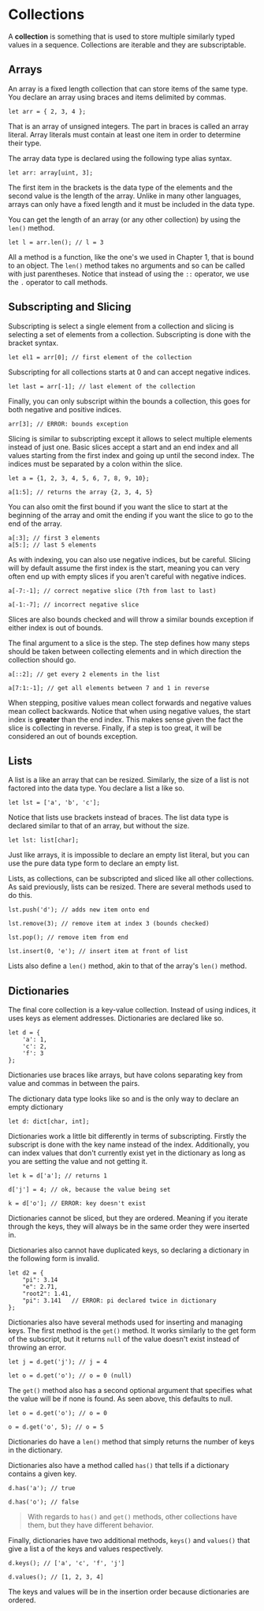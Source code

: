# Collections

A **collection** is something that is used to store multiple similarly typed values in a
sequence.  Collections are iterable and they are subscriptable.

## Arrays

An array is a fixed length collection that can store items of the same type.  You declare
an array using braces and items delimited by commas.

    let arr = { 2, 3, 4 };

That is an array of unsigned integers.  The part in braces is called an array literal.
Array literals must contain at least one item in order to determine their type.

The array data type is declared using the following type alias syntax.

    let arr: array[uint, 3];

The first item in the brackets is the data type of the elements and the second value is
the length of the array.  Unlike in many other languages, arrays can only have a fixed length
and it must be included in the data type.

You can get the length of an array (or any other collection) by using the `len()` method.

    let l = arr.len(); // l = 3

All a method is a function, like the one's we used in Chapter 1, that is bound to an object.
The `len()` method takes no arguments and so can be called with just parentheses.  Notice that
instead of using the `::` operator, we use the `.` operator to call methods.

## Subscripting and Slicing

Subscripting is select a single element from a collection and slicing is selecting a set of
elements from a collection.  Subscripting is done with the bracket syntax.

    let el1 = arr[0]; // first element of the collection

Subscripting for all collections starts at 0 and can accept negative indices.

    let last = arr[-1]; // last element of the collection

Finally, you can only subscript within the bounds a collection, this goes for both negative and positive
indices.

    arr[3]; // ERROR: bounds exception

Slicing is similar to subscripting except it allows to select multiple elements instead of just one.
Basic slices accept a start and an end index and all values starting from the first index and going up
until the second index.  The indices must be separated by a colon within the slice.

    let a = {1, 2, 3, 4, 5, 6, 7, 8, 9, 10};

    a[1:5]; // returns the array {2, 3, 4, 5}

You can also omit the first bound if you want the slice to start at the beginning of the array and omit
the ending if you want the slice to go to the end of the array.

    a[:3]; // first 3 elements
    a[5:]; // last 5 elements

As with indexing, you can also use negative indices, but be careful.  Slicing will by default assume the first
index is the start, meaning you can very often end up with empty slices if you aren't careful with
negative indices.

    a[-7:-1]; // correct negative slice (7th from last to last)

    a[-1:-7]; // incorrect negative slice

Slices are also bounds checked and will throw a similar bounds exception if either index is out of bounds.

The final argument to a slice is the step.  The step defines how many steps should be taken between
collecting elements and in which direction the collection should go.

    a[::2]; // get every 2 elements in the list

    a[7:1:-1]; // get all elements between 7 and 1 in reverse

When stepping, positive values mean collect forwards and negative values mean collect backwards.  Notice that
when using negative values, the start index is **greater** than the end index.  This makes sense given
the fact the slice is collecting in reverse.  Finally, if a step is too great, it will be considered an
out of bounds exception.

## Lists

A list is a like an array that can be resized.  Similarly, the size of a list is not factored into
the data type.  You declare a list a like so.

    let lst = ['a', 'b', 'c'];

Notice that lists use brackets instead of braces.  The list data type is declared similar to that of
an array, but without the size.

    let lst: list[char];

Just like arrays, it is impossible to declare an empty list literal, but you can use the pure data type
form to declare an empty list.

Lists, as collections, can be subscripted and sliced like all other collections.  As said previously,
lists can be resized.  There are several methods used to do this.  

    lst.push('d'); // adds new item onto end

    lst.remove(3); // remove item at index 3 (bounds checked)

    lst.pop(); // remove item from end

    lst.insert(0, 'e'); // insert item at front of list

Lists also define a `len()` method, akin to that of the array's `len()` method.

## Dictionaries

The final core collection is a key-value collection.  Instead of using indices, it uses
keys as element addresses.  Dictionaries are declared like so.

    let d = {
        'a': 1,
        'c': 2,
        'f': 3
    };

Dictionaries use braces like arrays, but have colons separating key from value and commas
in between the pairs.

The dictionary data type looks like so and is the only way to declare an empty dictionary

    let d: dict[char, int];

Dictionaries work a little bit differently in terms of subscripting.  Firstly
the subscript is done with the key name instead of the index.  Additionally, you can
index values that don't currently exist yet in the dictionary as long as you are setting
the value and not getting it.

    let k = d['a']; // returns 1

    d['j'] = 4; // ok, because the value being set

    k = d['o']; // ERROR: key doesn't exist

Dictionaries cannot be sliced, but they are ordered.  Meaning if you iterate through the keys,
they will always be in the same order they were inserted in.

Dictionaries also cannot have duplicated keys, so declaring a dictionary in the following form
is invalid.

    let d2 = {
        "pi": 3.14
        "e": 2.71,
        "root2": 1.41,
        "pi": 3.141   // ERROR: pi declared twice in dictionary
    };

Dictionaries also have several methods used for inserting and managing keys.
The first method is the `get()` method.  It works similarly to the get form
of the subscript, but it returns `null` of the value doesn't exist instead
of throwing an error.

    let j = d.get('j'); // j = 4

    let o = d.get('o'); // o = 0 (null)

The `get()` method also has a second optional argument that specifies what the
value will be if none is found.  As seen above, this defaults to null.

    let o = d.get('o'); // o = 0

    o = d.get('o', 5); // o = 5 

Dictionaries do have a `len()` method that simply returns the number
of keys in the dictionary.

Dictionaries also have a method called `has()` that tells if a dictionary contains
a given key.

    d.has('a'); // true

    d.has('o'); // false

> With regards to `has()` and `get()` methods, other collections have them,
> but they have different behavior.

Finally, dictionaries have two additional methods, `keys()` and `values()` that
give a list a of the keys and values respectively.

    d.keys(); // ['a', 'c', 'f', 'j']

    d.values(); // [1, 2, 3, 4]

The keys and values will be in the insertion order because
dictionaries are ordered.